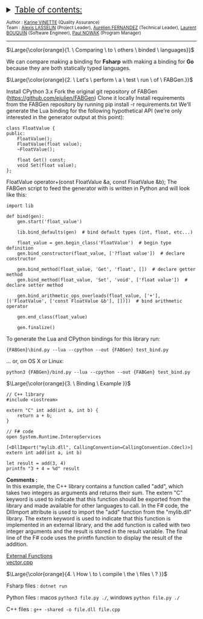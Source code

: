 <details>
<summary style="text-decoration: underline; font-size:150%">Table of contents:</summary>

1. [Comparing to others binded languages](#1-comparing-to-others-binded-languages)	
2. [Let's perform a test run of FABGen](#2-lets-perform-a-test)
3. [Binding Example](#3-binding-example)
4. [How to compile the files](#4-how-to-compile-the-files)

    
</details>

<sub> Author : [Karine VINETTE](https://www.linkedin.com/in/karine-vinette-63911b1b8/) (Quality Assurance) </sub><br>
<sub> Team : [Alexis LASSELIN](https://www.linkedin.com/in/alexis-lasselin-318649251/) (Project Leader), [Aurélien FERNANDEZ](https://www.linkedin.com/in/aurélien-fernandez-4971201b8/) (Technical Leader), [Laurent BOUQUIN](https://www.linkedin.com/in/laurent-bouquin-60911a1b8/) (Software Engineer), [Paul NOWAK](https://www.linkedin.com/in/paul-nowak-0757a61a7/) (Program Manager) </sub>

_____________
<a id="1-comparing-to-others-binded-languages"></a>
$\Large{\color{orange}{1. \ Comparing \ to \ others \ binded \ languages}}$

We can compare making a binding for **Fsharp** with making a binding for **Go** because they are both statically typed languages.

<a id="2-lets-perform-a-test"></a>
$\Large{\color{orange}{2. \ Let's \ perform \ a \ test \ run \ of \ FABGen.}}$

Install CPython 3.x
Fork the original git repository of FABGen (https://github.com/ejulien/FABGen)
Clone it locally
Install requirements from the FABGen repository by running pip install -r requirements.txt
We'll generate the Lua binding for the following hypothetical API (we're only interested in the generator output at this point):

```
class FloatValue {
public:
	FloatValue();
	FloatValue(float value);
	~FloatValue();

	float Get() const;
	void Set(float value);
};
```
FloatValue operator+(const FloatValue &a, const FloatValue &b);
The FABGen script to feed the generator with is written in Python and will look like this:
```
import lib

def bind(gen):
	gen.start('float_value')

	lib.bind_defaults(gen)  # bind default types (int, float, etc...)

	float_value = gen.begin_class('FloatValue')  # begin type definition
	gen.bind_constructor(float_value, ['?float value'])  # declare constructor

	gen.bind_method(float_value, 'Get', 'float', [])  # declare getter method
	gen.bind_method(float_value, 'Set', 'void', ['float value'])  # declare setter method

	gen.bind_arithmetic_ops_overloads(float_value, ['+'], [('FloatValue', ['const FloatValue &b'], [])])  # bind arithmetic operator

	gen.end_class(float_value)

	gen.finalize()
  ```
To generate the Lua and CPython bindings for this library run: 
```
{FABGen}\bind.py --lua --cpython --out {FABGen} test_bind.py
```
... or, on OS X or Linux:
```
python3 {FABGen}/bind.py --lua --cpython --out {FABGen} test_bind.py
```

<a id="3-binding-example"></a>
$\Large{\color{orange}{3. \ Binding \ Example }}$

```
// C++ library
#include <iostream>

extern "C" int add(int a, int b) {
    return a + b;
}

// F# code
open System.Runtime.InteropServices

[<DllImport("mylib.dll", CallingConvention=CallingConvention.Cdecl)>]
extern int add(int a, int b)

let result = add(3, 4)
printfn "3 + 4 = %d" result
```
**Comments :**<br>
In this example, the C++ library contains a function called "add", which takes two integers as arguments and returns their sum. The extern "C" keyword is used to indicate that this function should be exported from the library and made available for other languages to call.
In the F# code, the DllImport attribute is used to import the "add" function from the "mylib.dll" library. The extern keyword is used to indicate that this function is implemented in an external library, and the add function is called with two integer arguments and the result is stored in the result variable. The final line of the F# code uses the printfn function to display the result of the addition.

[External Functions](https://learn.microsoft.com/en-us/dotnet/fsharp/language-reference/functions/external-functions)<br/>
[vector.cpp](https://github.com/jackdalton/vector-cpp/blob/master/src/vector.h)


<a id="4-how-to-compile-the-files"></a>
$\Large{\color{orange}{4. \ How \ to \ compile \ the \ files \ ? }}$

Fsharp files : ```dotnet run ```

Python files : macos ```python3 file.py ./```, windows ```python file.py ./```

C++ files : ```g++ -shared -o file.dll file.cpp```

